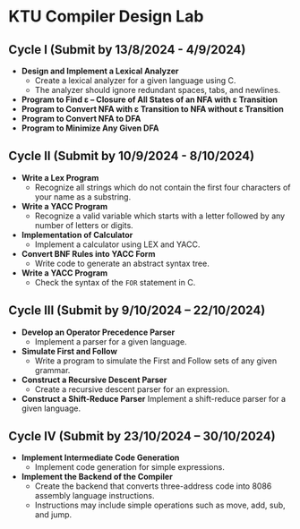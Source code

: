 # KTU Compiler Design Lab

## Cycle I (Submit by 13/8/2024 - 4/9/2024)

- **Design and Implement a Lexical Analyzer**
  - Create a lexical analyzer for a given language using C.
  - The analyzer should ignore redundant spaces, tabs, and newlines.
- **Program to Find ε – Closure of All States of an NFA with ε Transition**
- **Program to Convert NFA with ε Transition to NFA without ε Transition**
- **Program to Convert NFA to DFA**
- **Program to Minimize Any Given DFA**

## Cycle II (Submit by 10/9/2024 - 8/10/2024)

- **Write a Lex Program**
  - Recognize all strings which do not contain the first four characters of your name as a substring.
- **Write a YACC Program**
  - Recognize a valid variable which starts with a letter followed by any number of letters or digits.
- **Implementation of Calculator**
  - Implement a calculator using LEX and YACC.
- **Convert BNF Rules into YACC Form**
  - Write code to generate an abstract syntax tree.
- **Write a YACC Program**
  - Check the syntax of the `FOR` statement in C.

## Cycle III (Submit by 9/10/2024 – 22/10/2024)

- **Develop an Operator Precedence Parser**
  - Implement a parser for a given language.
- **Simulate First and Follow**
  - Write a program to simulate the First and Follow sets of any given grammar.
- **Construct a Recursive Descent Parser**
  - Create a recursive descent parser for an expression.
- **Construct a Shift-Reduce Parser**
  Implement a shift-reduce parser for a given language.

## Cycle IV (Submit by 23/10/2024 – 30/10/2024)

- **Implement Intermediate Code Generation**
  - Implement code generation for simple expressions.
- **Implement the Backend of the Compiler**
  - Create the backend that converts three-address code into 8086 assembly language instructions.
  - Instructions may include simple operations such as move, add, sub,  and jump.
